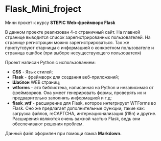 # Flask_Mini_froject
Мини прокет к курсу **STEPIC Web-фреймворк Flask**

В данном проекте реализован 4-х страничный сайт.
На главной странице выводится список зарегистрированных пользователей.
На странице регистрации можно зарегистрироваться.
Так же пристутсвуют старницы с информацией о конкретном пользователе и страница ошибок (при выборе несуществующего пользователя)

Проект написан Python с использованием:
* **CSS** - Язык стилей;
* **Flask** - фреймворк для создания веб-приложений;
* **Шаблон** WEB страниц;
* **wtforms** - это библиотека, написанная на Python и независимая от фреймворков. Она умеет генерировать формы, проверять их и предварительно заполнять информацией и т.д;
* **flask_wtf** -  расширение для Flask, которое интегрирует WTForms во Flask. Оно же предлагает дополнительные функции, такие как: загрузка файлов, reCAPTCHA, интернационализация (i18n) и другие. Расширения являются очень важной частью Flask, ведь они обеспечивают решения проблем.

Данный файл оформлен при помощи языка **Markdown**.
